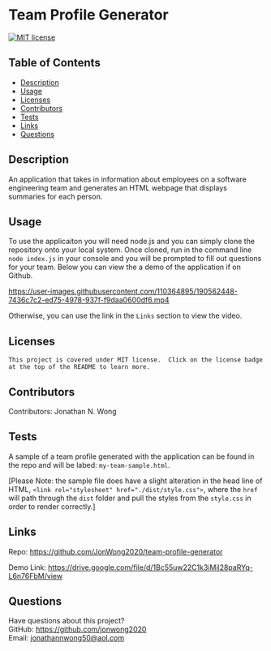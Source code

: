# Team Profile Generator

  [![MIT license](https://img.shields.io/badge/License-MIT-green.svg)](https://lbesson.mit-license.org/)
  
  ## Table of Contents
  * [Description](#description)
  * [Usage](#usage)
  * [Licenses](#licenses)
  * [Contributors](#contributors)
  * [Tests](#tests)
  * [Links](#links)
  * [Questions](#questions)
  
  ## Description
  An application that takes in information about employees on a software engineering team and generates an HTML webpage that displays summaries for each person.  
  
  ## Usage
  To use the applicaiton you will need node.js and you can simply clone the repository onto your local system.  Once cloned, run in the command line `node index.js` in your console and you will be prompted to fill out questions for your team.  Below you can view the a demo of the application if on Github.

https://user-images.githubusercontent.com/110364895/190562448-7436c7c2-ed75-4978-937f-f9daa0600df6.mp4

  Otherwise, you can use the link in the `Links` section to view the video.
  
  ## Licenses
    This project is covered under MIT license.  Click on the license badge at the top of the README to learn more.
  
  ## Contributors
  Contributors:  Jonathan N. Wong
  
  ## Tests
  A sample of a team profile generated with the application can be found in the repo and will be labed:  `my-team-sample.html`.
  
  [Please Note:  the sample file does have a slight alteration in the head line of HTML, `<link rel="stylesheet" href="./dist/style.css">`, where the `href` will path through the `dist` folder and pull the styles from the `style.css` in order to render correctly.]

  ## Links 
  
  Repo:  https://github.com/JonWong2020/team-profile-generator

  Demo Link:  https://drive.google.com/file/d/1Bc55uw22C1k3iMil28paRYq-L6n76FbM/view
  
  ## Questions
  Have questions about this project?  
  GitHub: https://github.com/jonwong2020  
  Email: jonathannwong50@aol.com
  
  
